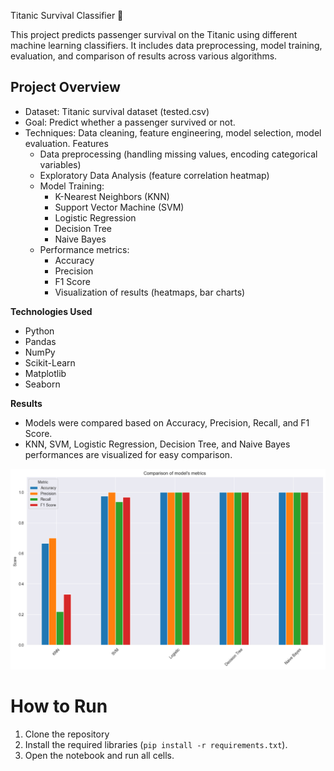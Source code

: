 Titanic Survival Classifier 🚢

This project predicts passenger survival on the Titanic using different machine learning classifiers.
It includes data preprocessing, model training, evaluation, and comparison of results across various algorithms.

## Project Overview
- Dataset: Titanic survival dataset (tested.csv)
- Goal: Predict whether a passenger survived or not.
- Techniques: Data cleaning, feature engineering, model selection, model evaluation.
Features
  - Data preprocessing (handling missing values, encoding categorical variables)
  - Exploratory Data Analysis (feature correlation heatmap)
  - Model Training:
    - K-Nearest Neighbors (KNN)
    - Support Vector Machine (SVM)
    - Logistic Regression
    - Decision Tree
    - Naive Bayes
  - Performance metrics:
    - Accuracy
    - Precision
    - F1 Score
    - Visualization of results (heatmaps, bar charts)

**Technologies Used**
- Python
- Pandas
- NumPy
- Scikit-Learn
- Matplotlib
- Seaborn

**Results**
- Models were compared based on Accuracy, Precision, Recall, and F1 Score.
- KNN, SVM, Logistic Regression, Decision Tree, and Naive Bayes performances are visualized for easy comparison.

![comparison_between_models](comparison_between_models.png)

# How to Run
1. Clone the repository
2. Install the required libraries (`pip install -r requirements.txt`).
3. Open the notebook and run all cells.